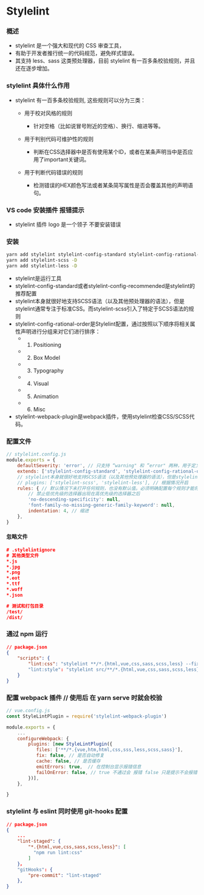 # Stylelint

### 概述
- stylelint 是一个强大和现代的 CSS 审查工具，
- 有助于开发者推行统一的代码规范，避免样式错误。
- 其支持 less、sass 这类预处理器，目前 stylelint 有一百多条校验规则，并且还在逐步增加。

### stylelint 具体什么作用
- stylelint 有一百多条校验规则, 这些规则可以分为三类：
    - 用于校对风格的规则
        - 针对空格（比如说冒号附近的空格）、换行、缩进等等。

    - 用于判别代码可维护性的规则
        - 判断在CSS选择器中是否有使用某个ID，或者在某条声明当中是否应用了important关键词。

    - 用于判断代码错误的规则
        - 检测错误的HEX颜色写法或者某条简写属性是否会覆盖其他的声明语句。
### VS code 安装插件 报错提示
- stylelint 插件 logo 是一个领子 不要安装错误
### 安装
```sh
yarn add stylelint stylelint-config-standard stylelint-config-rational-order stylelint-webpack-plugin -D
yarn add stylelint-scss -D
yarn add stylelint-less -D

```
- stylelint是运行工具
- stylelint-config-standard或者stylelint-config-recommended是stylelint的推荐配置
- stylelint本身就很好地支持SCSS语法（以及其他预处理器的语法），但是stylelint通常专注于标准CSS。而stylelint-scss引入了特定于SCSS语法的规则
- stylelint-config-rational-order是Stylelint配置，通过按照以下顺序将相关属性声明进行分组来对它们进行排序：
    - 1. Positioning      
    - 2. Box Model      
    - 3. Typography      
    - 4. Visual      
    - 5. Animation      
    - 6. Misc
- stylelint-webpack-plugin是webpack插件，使用stylelint检查CSS/SCSS代码。

### 配置文件
```js
// stylelint.config.js
module.exports = {
    defaultSeverity: 'error', // 只支持 “warning" 和 ”error" 两种，用于定义全局默认的报错等级
    extends: ['stylelint-config-standard', 'stylelint-config-rational-order'], // 可以扩展现有配置（无论是自己的配置还是第三方配置
    // stylelint本身就很好地支持SCSS语法（以及其他预处理器的语法），但是stylelint通常专注于标准CSS。而stylelint-scss引入了特定于SCSS语法的规则。
    // plugins: ['stylelint-scss', 'stylelint-less'], // 根据情况开启
    rules: { // 默认情况下未打开任何规则，也没有默认值。必须明确配置每个规则才能将其打开
        // 禁止低优先级的选择器出现在高优先级的选择器之后
        'no-descending-specificity': null,
        'font-family-no-missing-generic-family-keyword': null,
        indentation: 4, // 缩进
    },
}

```

#### 忽略文件
```json
# .stylelintignore
# 其他类型文件
*.js
*.jpg
*.png
*.eot
*.ttf
*.woff
*.json

# 测试和打包目录
/test/
/dist/
```

### 通过 npm 运行
```json
// package.json
{
    "scripts": {
        "lint:css": "stylelint **/*.{html,vue,css,sass,scss,less} --fix"  // 修复所有
        "lint:style": "stylelint src/**/*.{html,vue,css,sass,scss,less} --fix" // 只修复 根目录src下文件夹和文件
    }
}
```

### 配置 webpack 插件  // 使用后 在 yarn serve 时就会校验
```js
// vue.config.js
const StyleLintPlugin = require('stylelint-webpack-plugin')

module.exports = {
    ...
    configureWebpack: {
        plugins: [new StyleLintPlugin({
           files: ['**/*.{vue,htm,html,css,sss,less,scss,sass}'],
           fix: false, // 是否自动修复
           cache: false, // 是否缓存
           emitErrors: true,  // 在控制台显示报错信息
           failOnError: false, // true 不通过会 报错 false 只是提示不会报错
        })],
    },

}
```

### stylelint 与 eslint 同时使用 git-hooks 配置
```json
// package.json
{
    ...
    "lint-staged": {
        "*.{html,vue,css,sass,scss,less}": [
          "npm run lint:css"
        ]
    }，
    "gitHooks": {
        "pre-commit": "lint-staged"
    },
}

```
